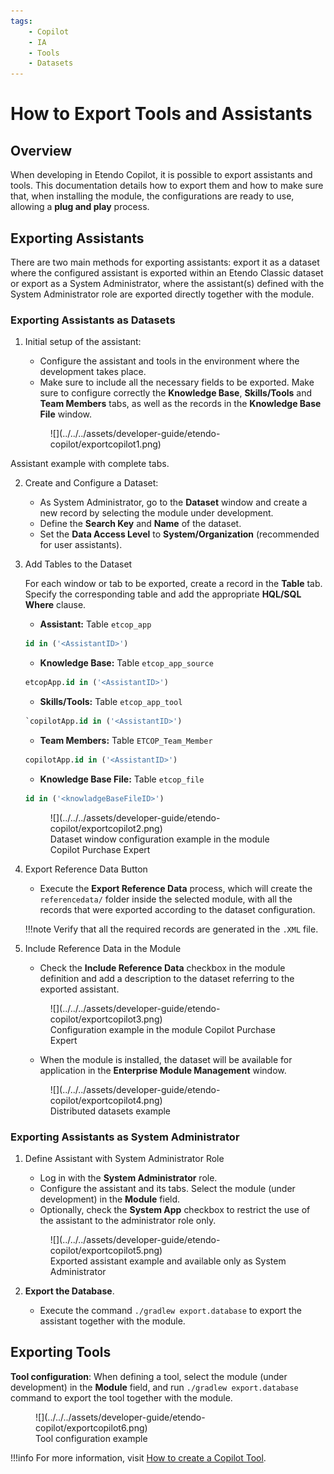```yaml
---
tags:
    - Copilot
    - IA
    - Tools
    - Datasets
---
```


# How to Export Tools and Assistants

## Overview

When developing in Etendo Copilot, it is possible to export assistants and tools. This documentation details how to export them and how to make sure that, when installing the module, the configurations are ready to use, allowing a **plug and play** process.

## Exporting Assistants

There are two main methods for exporting assistants: export it as a dataset where the configured assistant is exported within an Etendo Classic dataset or export as a System Administrator, where the assistant(s) defined with the System Administrator role are exported directly together with the module.

### Exporting Assistants as Datasets

1. Initial setup of the assistant:
    - Configure the assistant and tools in the environment where the development takes place.
    - Make sure to include all the necessary fields to be exported. Make sure to configure correctly the **Knowledge Base**, **Skills/Tools** and **Team Members** tabs, as well as the records in the **Knowledge Base File** window.

    
    <figure markdown="span">
    ![](../../../assets/developer-guide/etendo-copilot/exportcopilot1.png)
  <figcaption>Assistant example with complete tabs.</figcaption>
</figure>

2. Create and Configure a Dataset:
    - As System Administrator, go to the **Dataset** window and create a new record by selecting the module under development.
    - Define the **Search Key** and **Name** of the dataset.
    - Set the **Data Access Level** to **System/Organization** (recommended for user assistants).

3. Add Tables to the Dataset

    For each window or tab to be exported, create a record in the **Table** tab. Specify the corresponding table and add the appropriate **HQL/SQL Where** clause.

    - **Assistant:** Table `etcop_app` 
    ```sql title="Where Clause"
    id in ('<AssistantID>')
    ```
    - **Knowledge Base:** Table `etcop_app_source`
    ```sql title="Where Clause"
    etcopApp.id in ('<AssistantID>')
    ```
    - **Skills/Tools:** Table `etcop_app_tool`
    ```sql title="Where Clause"
    `copilotApp.id in ('<AssistantID>')
    ```
    - **Team Members:** Table `ETCOP_Team_Member`
    ```sql title="Where Clause"
    copilotApp.id in ('<AssistantID>')
    ```
    - **Knowledge Base File:** Table `etcop_file`
    ```sql title="Where Clause"
    id in ('<knowladgeBaseFileID>')
    ```
    
    <figure markdown="span">
    ![](../../../assets/developer-guide/etendo-copilot/exportcopilot2.png)
    <figcaption>Dataset window configuration example in the module Copilot Purchase Expert</figcaption>
    </figure>

4. Export Reference Data Button
    - Execute the **Export Reference Data** process, which will create the `referencedata/` folder inside the selected module, with all the records that were exported according to the dataset configuration. 

    !!!note
        Verify that all the required records are generated in the `.XML` file.


5. Include Reference Data in the Module
    - Check the **Include Reference Data** checkbox in the module definition and add a description to the dataset referring to the exported assistant.

    <figure markdown="span">
    ![](../../../assets/developer-guide/etendo-copilot/exportcopilot3.png)
    <figcaption>Configuration example in the module Copilot Purchase Expert</figcaption>
    </figure>

    - When the module is installed, the dataset will be available for application in the **Enterprise Module Management** window.

    <figure markdown="span">
    ![](../../../assets/developer-guide/etendo-copilot/exportcopilot4.png)
    <figcaption>Distributed datasets example</figcaption>
    </figure>


### Exporting Assistants as System Administrator

1. Define Assistant with System Administrator Role

    - Log in with the **System Administrator** role.
    - Configure the assistant and its tabs. Select the module (under development) in the **Module** field.
    - Optionally, check the **System App** checkbox to restrict the use of the assistant to the administrator role only.

    <figure markdown="span">
    ![](../../../assets/developer-guide/etendo-copilot/exportcopilot5.png)
    <figcaption>Exported assistant example and available only as System Administrator</figcaption>
    </figure>

2. **Export the Database**.
    - Execute the command `./gradlew export.database` to export the assistant together with the module.

## Exporting Tools

**Tool configuration**: When defining a tool, select the module (under development) in the **Module** field, and run `./gradlew export.database` command to export the tool together with the module.

<figure markdown="span">
![](../../../assets/developer-guide/etendo-copilot/exportcopilot6.png)
<figcaption>Tool configuration example</figcaption>
</figure>

!!!info
    For more information, visit [How to create a Copilot Tool](../../../developer-guide/etendo-copilot/how-to-guides/how-to-create-copilot-tools.md).